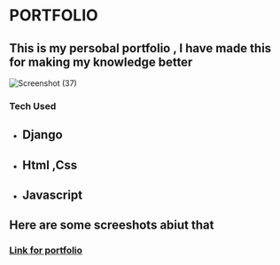 # PORTFOLIO 
## This is my persobal portfolio , I have made this for making my knowledge better 
![Screenshot (37)](https://user-images.githubusercontent.com/47673623/93523580-e3a28400-f950-11ea-84de-43e27e7663f8.png)
### Tech Used

* ## Django
* ## Html ,Css
* ## Javascript

## Here are some screeshots abiut that
### <a href = 'https://ajrockapp.herokuapp.com/'>Link for portfolio</a>
